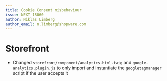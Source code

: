 ```yaml
---
title: Cookie Consent misbehaviour
issue: NEXT-18060
author: Niklas Limberg
author_email: n.limberg@shopware.com
---
```

# Storefront
* Changed `storefront/component/analytics.html.twig` and `google-analytics.plugin.js` to only import and instantiate the `googletagmanager` script if the user accepts it
